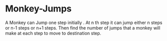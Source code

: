 # Monkey-Jumps
A Monkey can Jump one step initially . At n th step it can jump either n steps or n-1 steps or n+1 steps. Then find the number of jumps that a monkey will make at each step to move to destination step.

